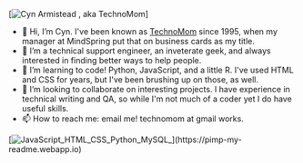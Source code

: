 [![Cyn Armistead , aka TechnoMom](https://pimp-my-readme.webapp.io/pimp-my-readme/wavy-banner?subtitle=aka%20TechnoMom&title=Cyn%20Armistead%20)]
- 👋 Hi, I’m Cyn. I've been known as [TechnoMom](https://technomom.com) since 1995, when my manager at MindSpring put that on business cards as my title.
- 👀 I’m a technical support engineer, an inveterate geek, and always interested in finding better ways to help people.
- 🌱 I’m learning to code! Python, JavaScript, and a little R. I've used HTML and CSS for years, but I've been brushing up on those, as well.
- 💞️ I’m looking to collaborate on interesting projects. I have experience in technical writing and QA, so while I'm not much of a coder yet I do have useful skills.
- 📫 How to reach me: email me! technomom at gmail works.

[![JavaScript_HTML_CSS_Python_MySQL_](https://pimp-my-readme.webapp.io/pimp-my-readme/technology?technology=JavaScript_HTML_CSS_Python_MySQL_)](https://pimp-my-readme.webapp.io)

<!---
TechnoMom/TechnoMom is a ✨ special ✨ repository because its `README.md` (this file) appears on your GitHub profile.
You can click the Preview link to take a look at your changes.
--->
